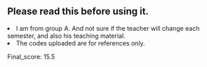 ## Please read this before using it.

<li>I am from group A. And not sure if the teacher will change each semester, and also his teaching material.
</li>
<li>The codes uploaded are for references only.</li>

Final_score: 15.5
